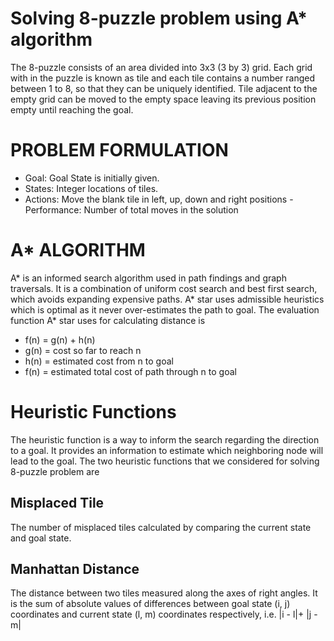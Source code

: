 #  Solving 8-puzzle problem using A* algorithm

The 8-puzzle consists of an area divided into 3x3 (3 by 3) grid. Each grid with in the puzzle
is known as tile and each tile contains a number ranged between 1 to 8, so that they can be
uniquely identified. Tile adjacent to the empty grid can be moved to the empty space leaving
its previous position empty until reaching the goal.

# PROBLEM FORMULATION
- Goal: Goal State is initially given.
- States: Integer locations of tiles.
- Actions: Move the blank tile in left, up, down and right positions
-Performance: Number of total moves in the solution

# A* ALGORITHM

A* is an informed search algorithm used in path findings and graph traversals. It is a
combination of uniform cost search and best first search, which avoids expanding expensive
paths. A* star uses admissible heuristics which is optimal as it never over-estimates the path
to goal. The evaluation function A* star uses for calculating distance is

- f(n) = g(n) + h(n)
- g(n) = cost so far to reach n
- h(n) = estimated cost from n to goal
- f(n) = estimated total cost of path through n to goal

# Heuristic Functions
The heuristic function is a way to inform the search regarding the direction to a goal. It provides
an information to estimate which neighboring node will lead to the goal. The two heuristic
functions that we considered for solving 8-puzzle problem are

## Misplaced Tile
The number of misplaced tiles calculated by comparing the current state and goal state.

## Manhattan Distance
The distance between two tiles measured along the axes of right angles. It is the sum of absolute
values of differences between goal state (i, j) coordinates and current state (l, m) coordinates
respectively, i.e. |i - l|+ |j - m|


